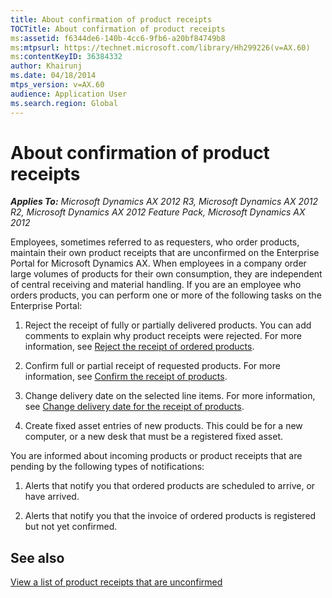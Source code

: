 ```yaml
---
title: About confirmation of product receipts
TOCTitle: About confirmation of product receipts
ms:assetid: f6344de6-140b-4cc6-9fb6-a20bf84749b8
ms:mtpsurl: https://technet.microsoft.com/library/Hh299226(v=AX.60)
ms:contentKeyID: 36384332
author: Khairunj
ms.date: 04/18/2014
mtps_version: v=AX.60
audience: Application User
ms.search.region: Global
---
```


# About confirmation of product receipts 


_**Applies To:** Microsoft Dynamics AX 2012 R3, Microsoft Dynamics AX 2012 R2, Microsoft Dynamics AX 2012 Feature Pack, Microsoft Dynamics AX 2012_

Employees, sometimes referred to as requesters, who order products, maintain their own product receipts that are unconfirmed on the Enterprise Portal for Microsoft Dynamics AX. When employees in a company order large volumes of products for their own consumption, they are independent of central receiving and material handling. If you are an employee who orders products, you can perform one or more of the following tasks on the Enterprise Portal:

1.  Reject the receipt of fully or partially delivered products. You can add comments to explain why product receipts were rejected. For more information, see [Reject the receipt of ordered products](reject-the-receipt-of-ordered-products.md).

2.  Confirm full or partial receipt of requested products. For more information, see [Confirm the receipt of products](confirm-the-receipt-of-products.md).

3.  Change delivery date on the selected line items. For more information, see [Change delivery date for the receipt of products](change-delivery-date-for-the-receipt-of-products.md).

4.  Create fixed asset entries of new products. This could be for a new computer, or a new desk that must be a registered fixed asset.

You are informed about incoming products or product receipts that are pending by the following types of notifications:

1.  Alerts that notify you that ordered products are scheduled to arrive, or have arrived.

2.  Alerts that notify you that the invoice of ordered products is registered but not yet confirmed.

## See also

[View a list of product receipts that are unconfirmed](view-a-list-of-product-receipts-that-are-unconfirmed.md)

  


